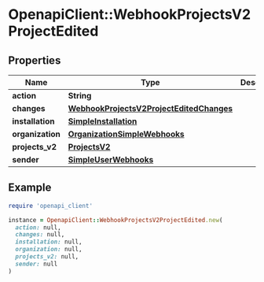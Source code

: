 # OpenapiClient::WebhookProjectsV2ProjectEdited

## Properties

| Name | Type | Description | Notes |
| ---- | ---- | ----------- | ----- |
| **action** | **String** |  |  |
| **changes** | [**WebhookProjectsV2ProjectEditedChanges**](WebhookProjectsV2ProjectEditedChanges.md) |  |  |
| **installation** | [**SimpleInstallation**](SimpleInstallation.md) |  | [optional] |
| **organization** | [**OrganizationSimpleWebhooks**](OrganizationSimpleWebhooks.md) |  |  |
| **projects_v2** | [**ProjectsV2**](ProjectsV2.md) |  |  |
| **sender** | [**SimpleUserWebhooks**](SimpleUserWebhooks.md) |  |  |

## Example

```ruby
require 'openapi_client'

instance = OpenapiClient::WebhookProjectsV2ProjectEdited.new(
  action: null,
  changes: null,
  installation: null,
  organization: null,
  projects_v2: null,
  sender: null
)
```

